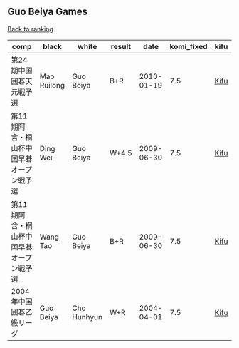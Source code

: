 ## Guo Beiya Games

[Back to ranking](../../index.md)




| **comp** | **black** | **white** | **result** | **date** | **komi_fixed** | **kifu** | 
| --- | --- | --- | --- | --- | --- | --- |
| 第24期中国囲碁天元戦予選 | Mao Ruilong | Guo Beiya | B+R | 2010-01-19 | 7.5 | [Kifu](https://kifudepot.net/kifucontents.php?id=eHV15Bp4yzAb2nTmaimBTQ%3D%3D) | 
| 第11期阿含・桐山杯中国早碁オープン戦予選 | Ding Wei | Guo Beiya | W+4.5 | 2009-06-30 | 7.5 | [Kifu](https://kifudepot.net/kifucontents.php?id=4kg8V3f3%2FzweCsZ%2BUwI%2B1g%3D%3D) | 
| 第11期阿含・桐山杯中国早碁オープン戦予選 | Wang Tao | Guo Beiya | B+R | 2009-06-30 | 7.5 | [Kifu](https://kifudepot.net/kifucontents.php?id=JeHN19Ps%2Ba1k4aeV%2BlWHBw%3D%3D) | 
| 2004年中国囲碁乙級リーグ | Guo Beiya | Cho Hunhyun | W+R | 2004-04-01 | 7.5 | [Kifu](https://kifudepot.net/kifucontents.php?id=0yBfn%2B5pkIfNXay%2F9mOghg%3D%3D) |




